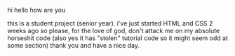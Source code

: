 hi hello how are you

this is a student project (senior year). i've just started HTML and CSS 2 weeks ago so please, for the love of god, don't attack me on my absolute horseshit code
(also yes it has "stolen" tutorial code so it might seem odd at some section)
thank you and have a nice day.
